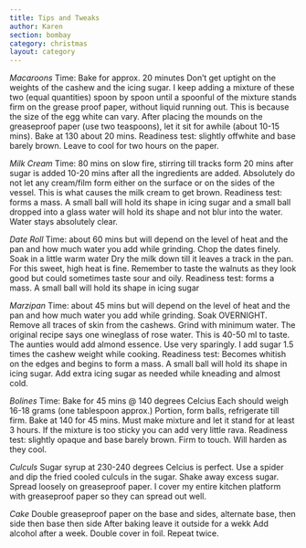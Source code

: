 ```yaml
---
title: Tips and Tweaks
author: Karen
section: bombay
category: christmas
layout: category
---
```


*Macaroons*
Time: Bake for approx. 20 minutes
Don’t get uptight on the weights of the cashew and the icing sugar. I keep adding a mixture of these two (equal quantities)  spoon by spoon until a spoonful of the mixture stands firm on the grease proof paper, without liquid running out. This is because the size of the egg white can vary.
After placing the mounds on the greaseproof paper (use two teaspoons), let it sit for awhile (about 10-15 mins).
Bake at 130 about 20 mins. 
Readiness test: slightly offwhite and base barely brown.
Leave to cool for two hours on the paper.

*Milk Cream*
Time: 80 mins on slow fire, stirring till tracks form 
20 mins after sugar is added
10-20 mins after all the ingredients are added.
Absolutely do not let any cream/film form either on the surface or on the sides of the vessel. This is what causes the milk cream to get brown.
Readiness test: forms a mass. A small ball will hold its shape in icing sugar and a small ball dropped into a glass water will hold its shape and not blur into the water. Water stays absolutely clear.


*Date Roll*
Time: about 60 mins but will depend on the level of heat and the pan and how much water you add while grinding.
Chop the dates finely. 
Soak in a little warm water
Dry the milk down till it leaves a track in the pan. For this sweet, high heat is fine.
Remember to taste the walnuts as they look good but could sometimes taste sour and oily.
Readiness test: forms a mass. A small ball will hold its shape in icing sugar

*Marzipan*
Time: about 45 mins but will depend on the level of heat and the pan and how much water you add while grinding.
Soak OVERNIGHT.
Remove all traces of skin from the cashews.
Grind with minimum water.
The original recipe says one wineglass of rose water. This is 40-50 ml to taste. 
The aunties would add almond essence. Use very sparingly. 
I add sugar 1.5 times the cashew weight while cooking. 
Readiness test: Becomes whitish on the edges and begins to form a mass. A small ball will hold its shape in icing sugar.
Add extra icing sugar as needed while kneading and almost cold.


*Bolines* 
Time: Bake for 45 mins @ 140 degrees Celcius
Each should weigh 16-18 grams (one tablespoon approx.) 
Portion, form balls, refrigerate till firm.
Bake at 140 for 45 mins.
Must make mixture and let it stand for at least 3 hours.
If the mixture is too sticky you can add very little rava.
Readiness test: slightly opaque and base barely brown. Firm to touch. Will harden as they cool.

*Culculs*
Sugar syrup at 230-240 degrees Celcius is perfect.
Use a spider and dip the fried cooled culculs in the sugar.
Shake away excess sugar.
Spread loosely on greaseproof paper.
I cover my entire kitchen platform with greaseproof paper so they can spread out  well.

*Cake*
Double greaseproof paper on the base and sides, alternate base, then side then base then side
After baking leave it outside for a wekk
Add alcohol after a week. 
Double cover in foil.
Repeat twice.



